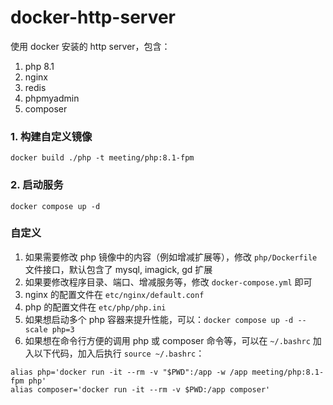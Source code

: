 # docker-http-server

使用 docker 安装的 http server，包含：

1. php 8.1
2. nginx
3. redis
4. phpmyadmin
5. composer

### 1. 构建自定义镜像

```shell
docker build ./php -t meeting/php:8.1-fpm
```

### 2. 启动服务

```shell
docker compose up -d
```
    
### 自定义

1. 如果需要修改 php 镜像中的内容（例如增减扩展等），修改 `php/Dockerfile` 文件接口，默认包含了 mysql, imagick, gd 扩展
2. 如果要修改程序目录、端口、增减服务等，修改 `docker-compose.yml` 即可
3. nginx 的配置文件在 `etc/nginx/default.conf`
4. php 的配置文件在 `etc/php/php.ini`
5. 如果想启动多个 php 容器来提升性能，可以：`docker compose up -d --scale php=3`
6. 如果想在命令行方便的调用 php 或 composer 命令等，可以在 `~/.bashrc` 加入以下代码，加入后执行 `source ~/.bashrc`：

```shell
alias php='docker run -it --rm -v "$PWD":/app -w /app meeting/php:8.1-fpm php'
alias composer='docker run -it --rm -v $PWD:/app composer'
```
